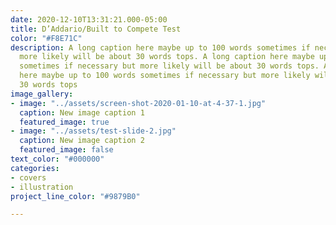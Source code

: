 ```yaml
---
date: 2020-12-10T13:31:21.000-05:00
title: D’Addario/Built to Compete Test
color: "#F8E71C"
description: A long caption here maybe up to 100 words sometimes if necessary but
  more likely will be about 30 words tops. A long caption here maybe up to 100 words
  sometimes if necessary but more likely will be about 30 words tops. A long caption
  here maybe up to 100 words sometimes if necessary but more likely will be about
  30 words tops
image_gallery:
- image: "../assets/screen-shot-2020-01-10-at-4-37-1.jpg"
  caption: New image caption 1
  featured_image: true
- image: "../assets/test-slide-2.jpg"
  caption: New image caption 2
  featured_image: false
text_color: "#000000"
categories:
- covers
- illustration
project_line_color: "#9879B0"

---
```

